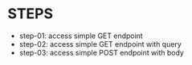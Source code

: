 # STEPS

- step-01: access simple GET endpoint
- step-02: access simple GET endpoint with query
- step-03: access simple POST endpoint with body
